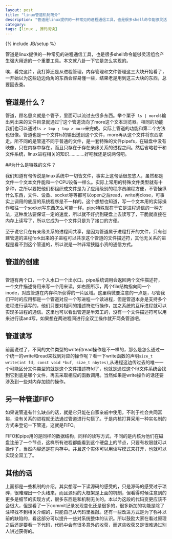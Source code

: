 ```yaml
---
layout: post
title: "linux管道机制简介"
description: "管道是linux提供的一种常见的进程通信工具，也是很多shell命令能够灵活组合产生强大用途的一个重要工具。本文就八卦一下它是怎么实现的。"
category: 
tags: [linux , 源码阅读]
---
```

{% include JB/setup %}
<div>
	<p>管道是linux提供的一种常见的进程通信工具，也是很多shell命令能够灵活组合产生强大用途的一个重要工具。本文就八卦一下它是怎么实现的。</p>
	<p>唉，看完这片，我打算还是从进程管理，内存管理和文件管理这三大块开始看了，一开始以为这些边边角角的东西会容易懂一些，结果老是用到这三大块的东西，总要回去查。</p>
<h2>管道是什么？</h2>
	<p>管道，顾名思义就是个管子，里面可以流过去很多东西。举个栗子<code> ls | more</code>ls输出列出来的文件目录就通过‘|’这个管道流向了more这个文本浏览器。相同的功能我们也可以通过<code>ls > tmp ; tmp > more</code>来完成。实际上管道的功能和第二个方法也很像。管道也是一个文件ls的输出送到这个文件，more再从这个文件将东西拿走。所不同的是管道不同于普通的文件，是一套特殊的文件pipefs，在磁盘中没有映像，只在内存中存在，而且只存在于存在亲缘关系的进程之间。然后省略若干和文件系统，linux进程相关的知识…………好吧我还是说两句吧。</p>
##为什么是特殊的文件？
	<p>我们知道有句传说是linux系统中一切皆文件，事实上这句话很忽悠人，虽然都是文件一个文本文件能和一个CPU设备一样么。实际上常用的特殊文件类型就有十多种，之所以要把他们都组织成文件是为了应用级别的程序员编程方便，不管操纵什么东西，文件、设备、socket等等都可以open之后read，write再close，可事实上调用的底层的系统程序是不一样的。这个想想也知道，写一个文本用的实际操作和往一个socket写东西怎么可能一样。pipe特殊就在于它是进程通信的一种方法，这种发法要保证一定的速度，所以就不好扔到硬盘上去读写了，干脆就直接在内存上读写了，所以它成为一个文件只是为了接口的方便。</p>
	<p>至于说它只在有亲缘关系的进程间共享，是因为管道属于进程打开的文件，只有创建管道的进程fork出来的子进程可以共享这个管道的文件描述符，其他无关系的进程是看不到这个管道的，所以说是一种非常狭隘小资的通信方式。</p>
<h2>管道的创建</h2>
<img src="http://lh4.googleusercontent.com/-rKXoItZdeME/T8TMQ1hwu-I/AAAAAAAAARM/ERbFu9BqHb0/s470/pipe.gif" alt="">
	<p>管道有两个口，一个入水口一个出水口。pipe系统调用会返回两个文件描述符，一个文件描述符用来写一个用来读。如右图所示，两个file结构指向同一个inode，对应管道在内存种所获得的一片区域。这里稍微要注意的一点是，尽管我们平时的应用都是一个管道对应一个写进程一个读进程，但是管道本身是支持多个进程进行读写的，他们只要对相同的描述符进行操作，加之系统的互斥进程就可以实现多进程的通信。这里也可以看出管道是半双工的，没有一个文件描述符可以用来进行读and写，如果想在两进程间进行全双工操作就开两条管道吧。</p>
<h2>管道读写</h2>
	<p>前面说过了，不同的文件类型的write和read操作是不一样的，那么是怎么通过一个统一的write和read来找到对应的操作呢？看一下write函数的声明<code>size_t write(int fd, const void *buf, size_t nbytes)</code>,从进程这边传过去的唯一一个可能区分文件类型的就是这个文件描述符fd了，也就是通过这个fd文件系统会找到它到底是哪个文件，再去采取相应的函数调用。当然如果是write操作的话还要涉及到一些对内存加锁的操作。</p>
<h2>另一种管道FIFO</h2>
	<p>如果说管道有什么缺点的话，就是它只能在自家亲戚中使用，不利于社会共同富裕，没有关系的进程就无法通过管道进行勾搭了。于是内核打算采用一种实名制的方式来登记一下管道，这就是FIFO。</p>
	<p>FIFO和pipe用的是同样的数据结构，同样的读写方式，不同的是内核为他们在磁盘注册了一个节点，这样所有进程都能看到这个硬盘上的节点，只要有权限就可以操作了，当然内容还是在内存中。并且这个实体可以用读写模式来打开，也就可以实现全双工了。</p>
	<h2>其他的话</h2>
	<p>上面都是一些机制的介绍。其实想写一下读源码的感受的，只是源码的感受过于琐碎，很难理出一个头绪来，而且源码的大框架是上面的机制，但看得时候注意到的更多是细节的实现方式，很多东西是和机制无关的。本以为这段的代码变更应该不会很大，但是看了一下commit记录发现变化还是很多的，很多新加的功能是除了注释找不到相关介绍的，只能自己从代码里推敲。还有一些改进方式是为了弥补以前的缺陷的，看这部分可以提升一些对系统整体的认识。所以鼓励大家在看过原理之后还是要看一下代码，代码中会有很多意外的收获，而这些收获又是很难通过别人讲述获得的。</p>
	<p></p>
</div>
